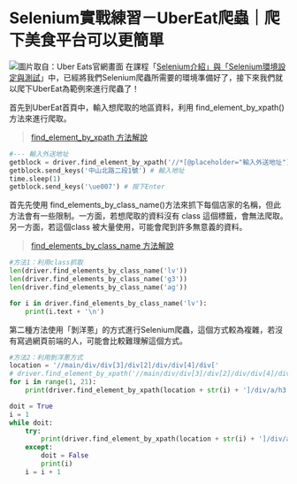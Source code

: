 # Selenium實戰練習－UberEat爬蟲｜爬下美食平台可以更簡單
![圖片取自：Uber Eats官網畫面](https://i.imgur.com/7MYam1P.png)
在課程「[Selenium介紹」與「Selenium環境設定與測試](/classification/crawler_king/93)」中，已經將我們Selenium爬蟲所需要的環境準備好了，接下來我們就以爬下UberEat為範例來進行爬蟲了！

首先到UberEat首頁中，輸入想爬取的地區資料，利用 find_element_by_xpath()方法來進行爬取。

> [find_element_by_xpath 方法解說](/classification/crawler_king/92)

```python
#--- 輸入外送地址
getblock = driver.find_element_by_xpath('//*[@placeholder="輸入外送地址"]')
getblock.send_keys('中山北路二段1號') # 輸入地址
time.sleep(1)
getblock.send_keys('\ue007') # 按下Enter
```

首先先使用 find_elements_by_class_name()方法來抓下每個店家的名稱，但此方法會有一些限制。一方面，若想爬取的資料沒有 class 這個標籤，會無法爬取。另一方面，若這個class 被大量使用，可能會爬到許多無意義的資料。

> [find_elements_by_class_name 方法解說](/classification/crawler_king/92)

```python
#方法1：利用class抓取
len(driver.find_elements_by_class_name('lv'))
len(driver.find_elements_by_class_name('g3'))
len(driver.find_elements_by_class_name('ag'))

for i in driver.find_elements_by_class_name('lv'):
    print(i.text + '\n')
```
第二種方法使用「剝洋蔥」的方式進行Selenium爬蟲，這個方式較為複雜，若沒有寫過網頁前端的人，可能會比較難理解這個方式。

```python
#方法2：利用剝洋蔥方式
location = '//main/div/div[3]/div[2]/div/div[4]/div['
# driver.find_element_by_xpath('//main/div/div[3]/div[2]/div/div[4]/div[1]/div/a/h3')
for i in range(1, 21):
    print(driver.find_element_by_xpath(location + str(i) + ']/div/a/h3').text + ' ')

doit = True
i = 1
while doit:
    try:
        print(driver.find_element_by_xpath(location + str(i) + ']/div/a/h3').text + ' ')
    except:
        doit = False
        print(i)
    i = i + 1
```
